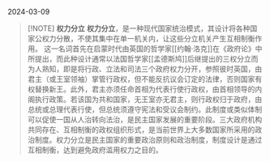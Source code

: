 2024-03-09

> [!NOTE]  **权力分立**
> **权力分立**，是一种现代国家统治模式，其设计将各种国家公权力分散，不使其集中在单一机关内，让这些分立机关产生互相制衡作用。
这一名词首先在启蒙时代由英国的哲学家[[约翰·洛克]]在《政府论》中所提出，而此种设计通常以法国哲学家[[孟德斯鸠]]后继提出的三权分立而为人熟知，即是将行政、立法和司法三个政府权力分开，参照彼时英国，由君主（或王室领袖）掌管行政权，但不能反抗议会订定的法律，否则国家有权替换新王。此外，君主亦须任命首相为代表行使行政权，由首相领导的内阁执行政策。若该国为共和国家，无王室亦无君主，则行政权归于政府，由总统或总理代表行使，但总统须遵守宪法和受议会制约。此制度或类似体制可以促使一国从人治转向法治，是民主国家发展的重要阶段。三大政府机构共同存在、互相制衡的政权组织形式，是当前世界上大多数国家所采用的政治制度。权力分立是民主国家的重要政治原则和政治制度，制度设计是通过互相制衡，达到避免政府滥用权力之目的。

